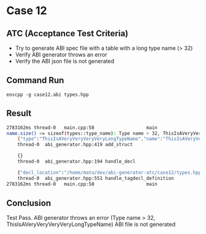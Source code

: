 # Case 12

## ATC (Acceptance Test Criteria)
- Try to generate ABI spec file with a table with a long type name (> 32)
- Verify ABI generator throws an error
- Verify the ABI json file is not generated

## Command Run
```
eoscpp -g case12.abi types.hpp
```

## Result
```bash
2783162ms thread-0   main.cpp:58                   main                 ] 999999 abi_generation_exception: Unable to generate abi
name.size() <= sizeof(types::type_name): Type name > 32, ThisIsAVeryVeryVeryVeryLongTypeName
    {"type":"ThisIsAVeryVeryVeryVeryLongTypeName","name":"ThisIsAVeryVeryVeryVeryLongTypeName","maxsize":32}
    thread-0  abi_generator.hpp:419 add_struct

    {}
    thread-0  abi_generator.hpp:194 handle_decl

    {"decl_location":"/home/matu/dev/abi-generator-atc/case12/types.hpp:4:8"}
    thread-0  abi_generator.hpp:551 handle_tagdecl_definition
2783162ms thread-0   main.cpp:58                   main                 ] : 
```

## Conclusion
Test Pass.
ABI generator throws an error (Type name > 32, ThisIsAVeryVeryVeryVeryLongTypeName)
ABI file is not generated
